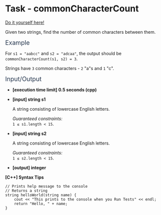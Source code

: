 # Task - commonCharacterCount

[Do it yourself here!](https://app.codesignal.com/arcade/intro/level-3/JKKuHJknZNj4YGL32)

<p>Given two strings, find the number of common characters between them.</p>
<p><span class="markdown--header" style="color:#2b3b52;font-size:1.4em">Example</span></p>
<p>For <code>s1 = "aabcc"</code> and <code>s2 = "adcaa"</code>, the output should be<br>
<code>commonCharacterCount(s1, s2) = 3</code>.</p>
<p>Strings have <code>3</code> common characters - <code>2</code> "a"s and <code>1</code> "c".</p>
<p><span class="markdown--header" style="color:#2b3b52;font-size:1.4em">Input/Output</span></p>
<ul>
<li>
<p><strong>[execution time limit] 0.5 seconds (cpp)</strong></p>
</li>
<li>
<p><strong>[input] string s1</strong></p>
<p>A string consisting of lowercase English letters.</p>
<p><em>Guaranteed constraints:</em><br>
<code>1 ≤ s1.length &lt; 15</code>.</p>
</li>
<li>
<p><strong>[input] string s2</strong></p>
<p>A string consisting of lowercase English letters.</p>
<p><em>Guaranteed constraints:</em><br>
<code>1 ≤ s2.length &lt; 15</code>.</p>
</li>
<li>
<p><strong>[output] integer</strong></p>
</li>
</ul>
<p><strong>[C++] Syntax Tips</strong></p>
<pre><code class="language-cpp"><span class="hljs-comment">// Prints help message to the console</span>
<span class="hljs-comment">// Returns a string</span>
<span class="hljs-function"><span class="hljs-built_in">string</span> <span class="hljs-title">helloWorld</span><span class="hljs-params">(<span class="hljs-built_in">string</span> name)</span> </span>{
    <span class="hljs-built_in">cout</span> &lt;&lt; <span class="hljs-string">"This prints to the console when you Run Tests"</span> &lt;&lt; <span class="hljs-built_in">endl</span>;
    <span class="hljs-keyword">return</span> <span class="hljs-string">"Hello, "</span> + name;
}

</code></pre>

